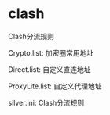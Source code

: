 # clash
Clash分流规则

Crypto.list: 加密圈常用地址

Direct.list: 自定义直连地址

ProxyLite.list: 自定义代理地址

silver.ini: Clash分流规则
